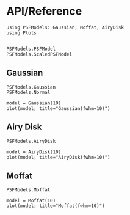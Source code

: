 # API/Reference

```@setup plots
using PSFModels: Gaussian, Moffat, AiryDisk
using Plots
```

```@index
```

```@docs
PSFModels.PSFModel
PSFModels.ScaledPSFModel
```

## Gaussian

```@docs
PSFModels.Gaussian
PSFModels.Normal
```

```@example plots
model = Gaussian(10)
plot(model; title="Gaussian(fwhm=10)")
```

## Airy Disk

```@docs
PSFModels.AiryDisk
```

```@example plots
model = AiryDisk(10)
plot(model; title="AiryDisk(fwhm=10)")
```

## Moffat

```@docs
PSFModels.Moffat
```

```@example plots
model = Moffat(10)
plot(model; title="Moffat(fwhm=10)")
```

